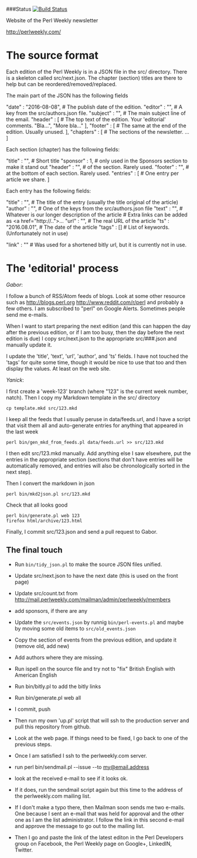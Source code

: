 ###Status
[![Build Status](https://travis-ci.org/szabgab/perlweekly.png)](https://travis-ci.org/szabgab/perlweekly)

Website of the Perl Weekly newsletter

http://perlweekly.com/

The source format
==================

Each edition of the Perl Weekly is in a JSON file in the src/ directory.
There is a skeleton called src/next.json. The chapter (section) titles are there
to help but can be reordered/removed/replaced.

The main part of the JSON has the following fields

 "date" : "2016-08-08",  # The publish date of the edition.
 "editor" : "",          # A key from the src/authors.json file.
 "subject" : "",         # The main subject line of the email.
 "header" : [            # The top text of the edition. Your 'editorial' comments.
    "Bla...",
    "More bla..."
 ],
 "footer" : [            # The same at the end of the edition. Usually unused.
 ],
 "chapters" : [          # The sections of the newsletter.
     ...
 ]

Each section (chapter) has the following fields:

 "title" : "",     # Short title
 "sponsor" : 1,    # only used in the Sponsors section to make it stand out
 "header" : "",    # of the section. Rarely used.
 "footer" : "",    # at the bottom of each section. Rarely used.
 "entries" : [     # One entry per article we share.
 ]

Each entry has the following fields:

 "title" : "",        # The title of the entry (usually the title original of the article)
 "author" : "",       # One of the keys from the src/authors.json file
 "text" : "",         # Whatever is our longer description of the article
                      # Extra links can be added as <a href=\"http://..\">...</a>
 "url" : "",          # The real URL of the article
 "ts" : "2016.08.01", # The date of the article
 "tags" : []          # List of keywords. (Unfortunately not in use)

 "link" : ""          # Was used for a shortened bitly url, but it is currently not in use.


The 'editorial' process
========================


*Gabor*:

I follow a bunch of RSS/Atom feeds of blogs. Look at some other resource such as http://blogs.perl.org  http://www.reddit.com/r/perl and probably a few others. I am subscribed to "perl" on Google Alerts. Sometimes people send me e-mails.

When I want to start preparing the next edition (and this can happen the day after the previous edition, or if I am too busy, then the day before the next edition is due) I copy  src/next.json to the appropriate src/###.json and manually update it.

I update the 'title', 'text', 'url', 'author', and 'ts' fields. I have not touched the 'tags' for quite some time, though it would be nice to use that too and then display the values. At least on the web site.

*Yanick*:

I first create a 'week-123' branch (where "123" is the current week number,
natch). Then I copy my Markdown template in the src/ directory

    cp template.mkd src/123.mkd
 
I keep all the feeds that I usually peruse in data/feeds.url, and I have a
script that visit them all and auto-generate entries for anything that
appeared in the last week

    perl bin/gen_mkd_from_feeds.pl data/feeds.url >> src/123.mkd

I then edit src/123.mkd manually. Add anything else I saw elsewhere,
put the entries in the appropriate section (sections that don't
have entries will be automatically removed, and entries will also
be chronologically sorted in the next step).

Then I convert the markdown in json

    perl bin/mkd2json.pl src/123.mkd

Check that all looks good

    perl bin/generate.pl web 123
    firefox html/archive/123.html

Finally, I commit src/123.json and send a pull request to Gabor.


The final touch
-----------------

* Run `bin/tidy_json.pl` to make the source JSON files unified.
* Update src/next.json to have the next date (this is used on the front page)
* Update src/count.txt from http://mail.perlweekly.com/mailman/admin/perlweekly/members
* add sponsors, if there are any
* Update the ```src/events.json``` by runnig ```bin/perl-events.pl``` and maybe by moving some old items to ```src/old_events.json```
* Copy the section of events from the previous edition, and update it (remove old, add new)
* Add authors where they are missing.
* Run ispell on the source file and try not to "fix" British English with American English
* Run  bin/bitly.pl to add the bitly links
* Run bin/generate.pl web all
* I commit, push
* Then run my own 'up.pl' script that will ssh to the production server and pull this repository from github.
* Look at the web page. If things need to be fixed, I go back to one of the previous steps.
* Once I am satisfied I ssh to the perlweekly.com server.
* run perl bin/sendmail.pl --issue --to my@email.address
* look at the received e-mail to see if it looks ok.
* If it does, run the sendmail script again but this time to the address of the perlweekly.com mailing list.
* If I don't make a typo there, then Mailman soon sends me two e-mails. One because I sent an e-mail
  that was held for approval and the other one as I am the list administrator. I follow the link in this
  second e-mail and approve the message to go out to the mailing list.

* Then I go and paste the link of the latest editon in the Perl Developers group on Facebook, the Perl Weekly page on Google+,
  LinkedIN, Twitter.


